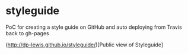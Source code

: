 # styleguide
PoC for creating a style guide on GitHub and auto deploying from Travis back to gh-pages

(http://dp-lewis.github.io/styleguide/)[Public view of Styleguide]

